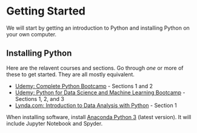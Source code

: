 # Getting Started

We will start by getting an introduction to Python and installing Python on your own computer.

## Installing Python

Here are the relavent courses and sections. Go through *one* or more of these to get started. They are all mostly equivalent.

* [Udemy: Complete Python Bootcamp](https://www.udemy.com/complete-python-bootcamp/) - Sections 1 and 2
* [Udemy: Python for Data Science and Machine Learning Bootcamp](https://www.udemy.com/python-for-data-science-and-machine-learning-bootcamp/) - Sections 1, 2, and 3
* [Lynda.com: Introduction to Data Analysis with Python](https://www.lynda.com/Numpy-tutorials/Introduction-Data-Analysis-Python/) - Section 1

When installing software, install [Anaconda Python 3](https://www.continuum.io/downloada) (latest version). It will include Jupyter Notebook and Spyder.
